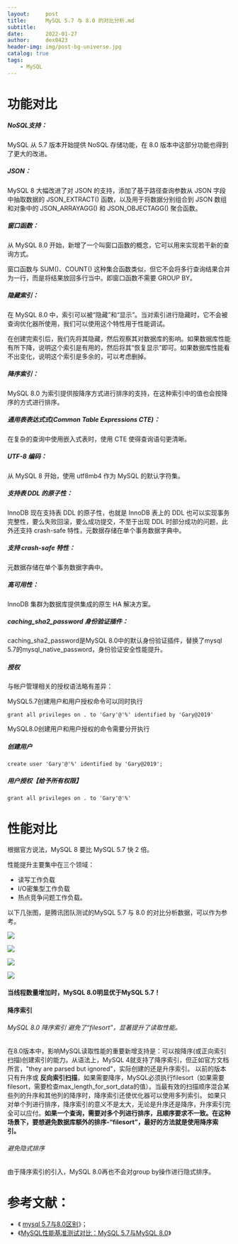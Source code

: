 ```yaml
---
layout:     post
title:      MySQL 5.7 与 8.0 的对比分析.md
subtitle:   
date:       2022-01-27
author:     dex0423
header-img: img/post-bg-universe.jpg
catalog: true
tags:
    - MySQL
---
```



# 功能对比

##### NoSQL支持：

MySQL 从 5.7 版本开始提供 NoSQL 存储功能，在 8.0 版本中这部分功能也得到了更大的改进。

##### JSON：

MySQL 8 大幅改进了对 JSON 的支持，添加了基于路径查询参数从 JSON 字段中抽取数据的 JSON_EXTRACT() 函数，以及用于将数据分别组合到 JSON 数组和对象中的 JSON_ARRAYAGG() 和 JSON_OBJECTAGG() 聚合函数。

##### 窗口函数：

从 MySQL 8.0 开始，新增了一个叫窗口函数的概念，它可以用来实现若干新的查询方式。

窗口函数与 SUM()、COUNT() 这种集合函数类似，但它不会将多行查询结果合并为一行，而是将结果放回多行当中。即窗口函数不需要 GROUP BY。

##### 隐藏索引：

在 MySQL 8.0 中，索引可以被“隐藏”和“显示”。当对索引进行隐藏时，它不会被查询优化器所使用，我们可以使用这个特性用于性能调试。

在创建完索引后，我们先将其隐藏，然后观察其对数据库的影响。如果数据库性能有所下降，说明这个索引是有用的，然后将其“恢复显示”即可。如果数据库性能看不出变化，说明这个索引是多余的，可以考虑删掉。

##### 降序索引：

MySQL 8.0 为索引提供按降序方式进行排序的支持，在这种索引中的值也会按降序的方式进行排序。

##### 通用表表达式式(Common Table Expressions CTE)：

在复杂的查询中使用嵌入式表时，使用 CTE 使得查询语句更清晰。

##### UTF-8 编码：

从 MySQL 8 开始，使用 utf8mb4 作为 MySQL 的默认字符集。

##### 支持表 DDL 的原子性：

InnoDB 现在支持表 DDL 的原子性，也就是 InnoDB 表上的 DDL 也可以实现事务完整性，要么失败回滚，要么成功提交，不至于出现 DDL 时部分成功的问题，此外还支持 crash-safe 特性，元数据存储在单个事务数据字典中。

##### 支持 crash-safe 特性：

元数据存储在单个事务数据字典中。

##### 高可用性：

InnoDB 集群为数据库提供集成的原生 HA 解决方案。

##### caching_sha2_password 身份验证插件：

caching_sha2_password是MySQL 8.0中的默认身份验证插件，替换了mysql 5.7的mysql_native_password，身份验证安全性能提升。

##### 授权

与帐户管理相关的授权语法略有差异：

MySQL5.7创建用户和用户授权命令可以同时执行

`grant all privileges on . to 'Gary'@'%' identified by 'Gary@2019'`

MySQL8.0创建用户和用户授权的命令需要分开执行

##### 创建用户

`create user 'Gary'@'%' identified by 'Gary@2019';`

##### 用户授权【给予所有权限】

`grant all privileges on . to 'Gary'@'%'`

# 性能对比

根据官方说法，MySQL 8 要比 MySQL 5.7 快 2 倍。

性能提升主要集中在三个领域：
- 读写工作负载
- I/O密集型工作负载
- 热点竞争问题工作负载。

以下几张图，是腾讯团队测试的MySQL 5.7 与 8.0 的对比分析数据，可以作为参考。


![]({{site.baseurl}}/img-post/mysql5.7vs8.0-1.png)

![]({{site.baseurl}}/img-post/mysql5.7vs8.0-1.png)

![]({{site.baseurl}}/img-post/mysql5.7vs8.0-1.png)

![]({{site.baseurl}}/img-post/mysql5.7vs8.0-1.png)


#### 当线程数量增加时，MySQL 8.0明显优于MySQL 5.7！


#### 降序索引

###### MySQL 8.0 降序索引 避免了“filesort”，显著提升了读取性能。

在8.0版本中，影响MySQL读取性能的重要新增支持是：可以按降序(或正向索引扫描)创建索引的能力。从语法上，MySQL 4就支持了降序索引，但正如官方文档所言，"they are parsed but ignored"，实际创建的还是升序索引。
以前的版本只有升序或 **反向索引扫描**，如果需要降序，MySQL必须执行filesort（如果需要filesort，需要检查max_length_for_sort_data的值）。当最有效的扫描顺序混合某些列的升序和其他列的降序时，降序索引还使优化器可以使用多列索引。
如果只对单个列进行排序，降序索引的意义不是太大，无论是升序还是降序，升序索引完全可以应付。**如果一个查询，需要对多个列进行排序，且顺序要求不一致。在这种场景下，要想避免数据库额外的排序-“filesort”，最好的方法就是使用降序索引。**

###### 避免隐式排序

由于降序索引的引入，MySQL 8.0再也不会对group by操作进行隐式排序。

# 参考文献：
- 《 [mysql 5.7与8.0区别](http://www.vivianwei808.top/archives/mysql5780)》；
- 《[MySQL性能基准测试对比：MySQL 5.7与MySQL 8.0](https://zhuanlan.zhihu.com/p/58706113)》

